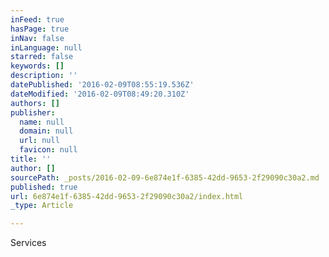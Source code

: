 ```yaml
---
inFeed: true
hasPage: true
inNav: false
inLanguage: null
starred: false
keywords: []
description: ''
datePublished: '2016-02-09T08:55:19.536Z'
dateModified: '2016-02-09T08:49:20.310Z'
authors: []
publisher:
  name: null
  domain: null
  url: null
  favicon: null
title: ''
author: []
sourcePath: _posts/2016-02-09-6e874e1f-6385-42dd-9653-2f29090c30a2.md
published: true
url: 6e874e1f-6385-42dd-9653-2f29090c30a2/index.html
_type: Article

---
```

Services